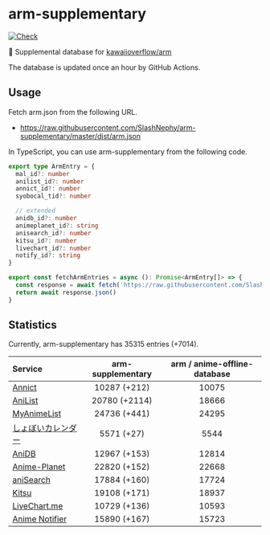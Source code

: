 # arm-supplementary

[![Check](https://github.com/SlashNephy/arm-supplementary/actions/workflows/check-node.yml/badge.svg)](https://github.com/SlashNephy/arm-supplementary/actions/workflows/check-node.yml)

💊 Supplemental database for [kawaiioverflow/arm](https://github.com/kawaiioverflow/arm)

The database is updated once an hour by GitHub Actions.

## Usage

Fetch arm.json from the following URL.

- https://raw.githubusercontent.com/SlashNephy/arm-supplementary/master/dist/arm.json

In TypeScript, you can use arm-supplementary from the following code.

```TypeScript
export type ArmEntry = {
  mal_id?: number
  anilist_id?: number
  annict_id?: number
  syobocal_tid?: number

  // extended
  anidb_id?: number
  animeplanet_id?: string
  anisearch_id?: number
  kitsu_id?: number
  livechart_id?: number
  notify_id?: string
}

export const fetchArmEntries = async (): Promise<ArmEntry[]> => {
  const response = await fetch('https://raw.githubusercontent.com/SlashNephy/arm-supplementary/master/dist/arm.json')
  return await response.json()
}
```

## Statistics

Currently, arm-supplementary has 35315 entries (+7014).

| Service                                     | arm-supplementary | arm / anime-offline-database |
| :------------------------------------------ | :---------------: | :--------------------------: |
| [Annict](https://annict.com)                |   10287 (+212)    |            10075             |
| [AniList](https://anilist.co)               |   20780 (+2114)   |            18666             |
| [MyAnimeList](https://myanimelist.net)      |   24736 (+441)    |            24295             |
| [しょぼいカレンダー](https://cal.syoboi.jp) |    5571 (+27)     |             5544             |
| [AniDB](https://anidb.net)                  |   12967 (+153)    |            12814             |
| [Anime-Planet](https://anime-planet.com)    |   22820 (+152)    |            22668             |
| [aniSearch](https://anisearch.com)          |   17884 (+160)    |            17724             |
| [Kitsu](https://kitsu.io)                   |   19108 (+171)    |            18937             |
| [LiveChart.me](https://livechart.me)        |   10729 (+136)    |            10593             |
| [Anime Notifier](https://notify.moe)        |   15890 (+167)    |            15723             |
